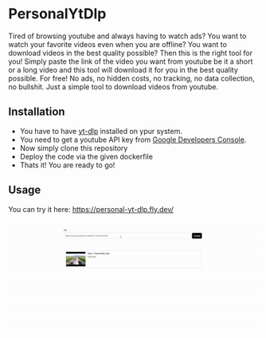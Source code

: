 # PersonalYtDlp

Tired of browsing youtube and always having to watch ads? You want to watch your favorite videos even when you are offline? You want to download videos in the best quality possible? Then this is the right tool for you! Simply paste the link of the video you want from youtube be it a short or a long video and this tool will download it for you in the best quality possible. For free! No ads, no hidden costs, no tracking, no data collection, no bullshit. Just a simple tool to download videos from youtube.

## Installation

- You have to have [yt-dlp](https://github.com/yt-dlp/yt-dlp) installed on ypur system.
- You need to get a youtube API key from [Google Developers Console](https://console.developers.google.com/).
- Now simply clone this repository 
- Deploy the code via the given dockerfile
- Thats it! You are ready to go!

## Usage
You can try it here: https://personal-yt-dlp.fly.dev/

![Video](./docs/preview.gif)